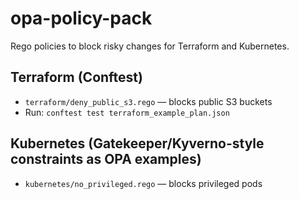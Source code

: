 # opa-policy-pack
Rego policies to block risky changes for Terraform and Kubernetes.

## Terraform (Conftest)
- `terraform/deny_public_s3.rego` — blocks public S3 buckets
- Run: `conftest test terraform_example_plan.json`

## Kubernetes (Gatekeeper/Kyverno-style constraints as OPA examples)
- `kubernetes/no_privileged.rego` — blocks privileged pods